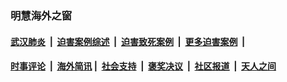 
### 明慧海外之窗

####  [武汉肺炎](indexes/365.md?t=06302200) &nbsp;|&nbsp;  [迫害案例综述](indexes/328.md?t=06302200) &nbsp;|&nbsp; [迫害致死案例](indexes/277.md?t=06302200)  &nbsp;|&nbsp; [更多迫害案例](indexes/81.md?t=06302200)  &nbsp;|&nbsp; 
####  [时事评论](indexes/19.md?t=06302200) &nbsp;|&nbsp; [海外简讯](indexes/245.md?t=06302200)&nbsp;|&nbsp;  [社会支持](indexes/140.md?t=06302200) &nbsp;|&nbsp; [褒奖决议](indexes/282.md?t=06302200) &nbsp;|&nbsp; [社区报道](indexes/91.md?t=06302200)  &nbsp;|&nbsp; [天人之间](indexes/78.md?t=06302200) 

